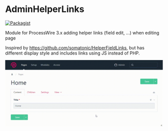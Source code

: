 # AdminHelperLinks

[![Packagist](https://img.shields.io/packagist/v/uiii/admin-helper-links.svg)](https://packagist.org/packages/uiii/admin-helper-links)

Module for ProcessWire 3.x adding helper links (field edit, ...) when editing page

Inspired by https://github.com/somatonic/HelperFieldLinks, but has different display style and includes links using JS instead of PHP.

![preview](preview.gif)
